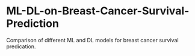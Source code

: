 # ML-DL-on-Breast-Cancer-Survival-Prediction
Comparison of different ML and DL models for breast cancer survival predication. 
